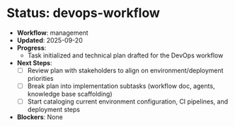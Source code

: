 # Status: devops-workflow

- **Workflow**: management
- **Updated**: 2025-09-20
- **Progress**:
  - Task initialized and technical plan drafted for the DevOps workflow
- **Next Steps**:
  - [ ] Review plan with stakeholders to align on environment/deployment priorities
  - [ ] Break plan into implementation subtasks (workflow doc, agents, knowledge base scaffolding)
  - [ ] Start cataloging current environment configuration, CI pipelines, and deployment steps
- **Blockers**: None
